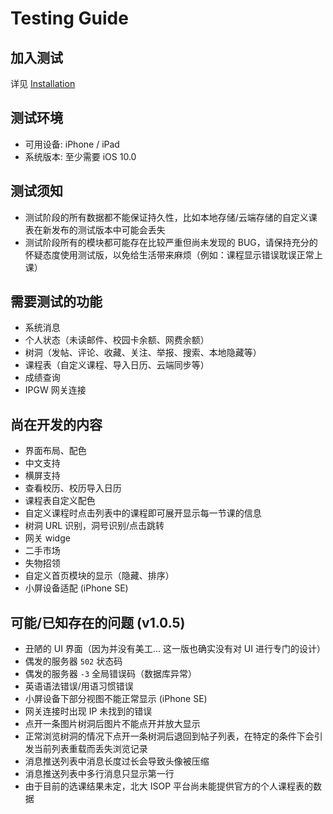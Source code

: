 Testing Guide
================

加入测试
----------
详见 [Installation](/USER_GUIDE_INSTALLATION.md#TestFlight)


测试环境
-----------
- 可用设备: iPhone / iPad
- 系统版本: 至少需要 iOS 10.0


测试须知
---------
- 测试阶段的所有数据都不能保证持久性，比如本地存储/云端存储的自定义课表在新发布的测试版本中可能会丢失
- 测试阶段所有的模块都可能存在比较严重但尚未发现的 BUG，请保持充分的怀疑态度使用测试版，以免给生活带来麻烦（例如：课程显示错误耽误正常上课）


需要测试的功能
------------
- 系统消息
- 个人状态（未读邮件、校园卡余额、网费余额）
- 树洞（发帖、评论、收藏、关注、举报、搜索、本地隐藏等）
- 课程表（自定义课程、导入日历、云端同步等）
- 成绩查询
- IPGW 网关连接


尚在开发的内容
-------------
- 界面布局、配色
- 中文支持
- 横屏支持
- 查看校历、校历导入日历
- 课程表自定义配色
- 自定义课程时点击列表中的课程即可展开显示每一节课的信息
- 树洞 URL 识别，洞号识别/点击跳转
- 网关 widge
- 二手市场
- 失物招领
- 自定义首页模块的显示（隐藏、排序）
- 小屏设备适配 (iPhone SE)


可能/已知存在的问题 (v1.0.5)
----------------------------
- 丑陋的 UI 界面（因为并没有美工... 这一版也确实没有对 UI 进行专门的设计）
- 偶发的服务器 `502` 状态码
- 偶发的服务器 `-3` 全局错误码（数据库异常）
- 英语语法错误/用语习惯错误
- 小屏设备下部分视图不能正常显示 (iPhone SE)
- 网关连接时出现 IP 未找到的错误
- 点开一条图片树洞后图片不能点开并放大显示
- 正常浏览树洞的情况下点开一条树洞后退回到帖子列表，在特定的条件下会引发当前列表重载而丢失浏览记录
- 消息推送列表中消息长度过长会导致头像被压缩
- 消息推送列表中多行消息只显示第一行
- 由于目前的选课结果未定，北大 ISOP 平台尚未能提供官方的个人课程表的数据
